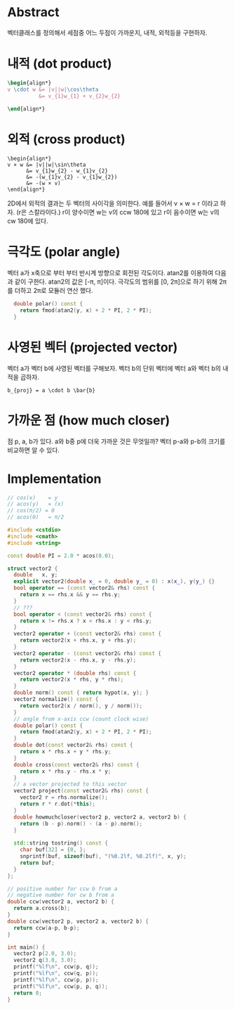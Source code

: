 # Abstract

벡터클래스를 정의해서 세점중 어느 두점이 가까운지, 내적, 외적등을 구현하자.

# 내적 (dot product)

```latex
\begin{align*}
v \cdot w &= |v||w|\cos\theta
          &= v_{1}w_{1} + v_{2}w_{2}
          
\end{align*}
```

# 외적 (cross product)

```
\begin{align*}
v × w &= |v||w|\sin\theta
      &= v_{1}w_{2} - w_{1}v_{2}
      &= -(w_{1}v_{2} - v_{1}w_{2})
      &= -(w × v)
\end{align*}
```

2D에서 외적의 결과는 두 벡터의 사이각을 의미한다.  예를 들어서 v × w
= r 이라고 하자. (r은 스칼라이다.)  r이 양수이면 w는 v의 ccw 180에
있고 r이 음수이면 w는 v의 cw 180에 있다.

# 극각도 (polar angle)

벡터 a가 x축으로 부터 부터 반시계 방향으로 
회전된 각도이다. atan2를 이용하여 다음과 같이 구한다.
atan2의 값은 [-π, π]이다. 극각도의 범위를 [0, 2π]으로
하기 위해 2π를 더하고 2π로 모듈러 연산 했다.

```cpp
  double polar() const {
    return fmod(atan2(y, x) + 2 * PI, 2 * PI);
  }
```

# 사영된 벡터 (projected vector)

벡터 a가 벡터 b에 사영된 벡터를 구해보자.
벡터 b의 단위 벡터에 벡터 a와 벡터 b의 내적을 곱하자.

```
b_{proj} = a \cdot b \bar{b} 
```

# 가까운 점 (how much closer)

점 p, a, b가 있다. a와 b중 p에 더욱 가까운 것은 무엇일까?
벡터 p-a와 p-b의 크기를 비교하면 알 수 있다.

# Implementation


```cpp
// cos(x)    = y
// acos(y)   = (x)
// cos(π/2) = 0
// acos(0)   = π/2

#include <cstdio>
#include <cmath>
#include <string>

const double PI = 2.0 * acos(0.0);

struct vector2 {
  double   x, y;
  explicit vector2(double x_ = 0, double y_ = 0) : x(x_), y(y_) {}
  bool operator == (const vector2& rhs) const {
    return x == rhs.x && y == rhs.y;
  }
  // ???
  bool operator < (const vector2& rhs) const {
    return x != rhs.x ? x < rhs.x : y < rhs.y;
  }
  vector2 operator + (const vector2& rhs) const {
    return vector2(x + rhs.x, y + rhs.y);
  }
  vector2 operator - (const vector2& rhs) const {
    return vector2(x - rhs.x, y - rhs.y);
  }
  vector2 operator * (double rhs) const {
    return vector2(x * rhs, y * rhs);
  }
  double norm() const { return hypot(x, y); }
  vector2 normalize() const {
    return vector2(x / norm(), y / norm());
  }
  // angle from x-axis ccw (count clock wise)
  double polar() const {
    return fmod(atan2(y, x) + 2 * PI, 2 * PI);
  }
  double dot(const vector2& rhs) const {
    return x * rhs.x + y * rhs.y;
  }
  double cross(const vector2& rhs) const {
    return x * rhs.y - rhs.x * y;
  }
  // a vector projected to this vector
  vector2 project(const vector2& rhs) const {
    vector2 r = rhs.normalize();
    return r * r.dot(*this);
  }
  double howmuchcloser(vector2 p, vector2 a, vector2 b) {
    return (b - p).norm() - (a - p).norm();
  }
    
  std::string tostring() const {
    char buf[32] = {0, };
    snprintf(buf, sizeof(buf), "(%0.2lf, %0.2lf)", x, y);
    return buf;
  }
};

// positive number for ccw b from a
// negative number for cw b from a
double ccw(vector2 a, vector2 b) {
  return a.cross(b);
}
double ccw(vector2 p, vector2 a, vector2 b) {
  return ccw(a-p, b-p);
}

int main() {
  vector2 p(2.0, 3.0);
  vector2 q(3.0, 3.0);
  printf("%lf\n", ccw(p, q));
  printf("%lf\n", ccw(q, p));
  printf("%lf\n", ccw(p, p));
  printf("%lf\n", ccw(p, p, q));
  return 0;
}
```

